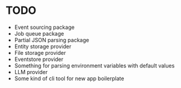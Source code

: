 # TODO

* Event sourcing package
* Job queue package
* Partial JSON parsing package
* Entity storage provider
* File storage provider
* Eventstore provider 
* Something for parsing environment variables with default values
* LLM provider
* Some kind of cli tool for new app boilerplate
